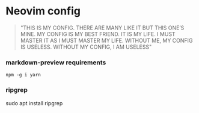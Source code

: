 # Neovim config
> "THIS IS MY CONFIG. THERE ARE MANY LIKE IT BUT THIS ONE’S MINE. MY CONFIG IS MY BEST FRIEND. IT IS MY LIFE. I MUST MASTER IT AS I MUST MASTER MY LIFE. WITHOUT ME, MY CONFIG IS USELESS. WITHOUT MY CONFIG, I AM USELESS"

### markdown-preview requirements
`npm -g i yarn`

### ripgrep
sudo apt install ripgrep
